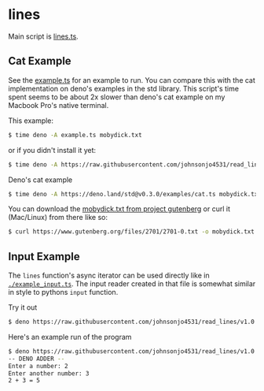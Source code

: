 # lines

Main script is [lines.ts](./lines.ts).

## Cat Example

See the [example.ts](./example.ts) for an example to run. You can compare this with the cat implementation on deno's examples in the std library. This script's time spent seems to be about 2x slower than deno's cat example on my Macbook Pro's native terminal.

This example:

```sh
$ time deno -A example.ts mobydick.txt
```

or if you didn't install it yet:

```sh
$ time deno -A https://raw.githubusercontent.com/johnsonjo4531/read_lines/v1.0.1/example.ts mobydick.txt
```

Deno's cat example

```sh
$ time deno -A https://deno.land/std@v0.3.0/examples/cat.ts mobydick.txt
```

You can download the [mobydick.txt from project gutenberg](https://www.gutenberg.org/files/2701/2701-0.txt) or curl it (Mac/Linux) from there like so:

```sh
$ curl https://www.gutenberg.org/files/2701/2701-0.txt -o mobydick.txt
```

## Input Example

The `lines` function's async iterator can be used directly like in [`./example_input.ts`](./example_input.ts). The input reader created in that file is somewhat similar in style to pythons `input` function.

Try it out

```sh
$ deno https://raw.githubusercontent.com/johnsonjo4531/read_lines/v1.0.1/example_input.ts
```

Here's an example run of the program

```sh
$ deno https://raw.githubusercontent.com/johnsonjo4531/read_lines/v1.0.2/example_input.ts
-- DENO ADDER --
Enter a number: 2
Enter another number: 3
2 + 3 = 5
```
